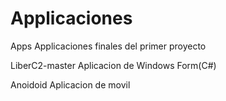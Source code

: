 # Applicaciones
Apps
Applicaciones finales del primer proyecto

LiberC2-master Aplicacion de Windows Form(C#)











Anoidoid Aplicacion de movil
